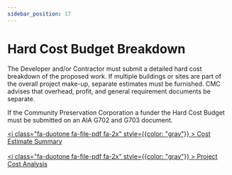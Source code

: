```yaml
---
sidebar_position: 17
---
```


# Hard Cost Budget Breakdown


The Developer and/or Contractor must submit a detailed hard cost breakdown of the proposed work. If multiple buildings or sites are part of the overall project make-up, separate estimates must be furnished.  CMC advises that overhead, profit, and general requirement documents be separate.

If the Community Preservation Corporation a funder the Hard Cost Budget must be submitted on an AIA G702 and G703 document.


<a href="/pdf/pnc/cons-est-summ.pdf" download><i class="fa-duotone fa-file-pdf fa-2x" style={{color: "gray"}} ></i>&nbsp;Cost Estimate Summary</a>
<br/>
<br/>
<a href="/pdf/pnc/proj-cost-analysis.pdf" download><i class="fa-duotone fa-file-pdf fa-2x" style={{color: "gray"}} ></i>&nbsp;Project Cost Analysis</a>

